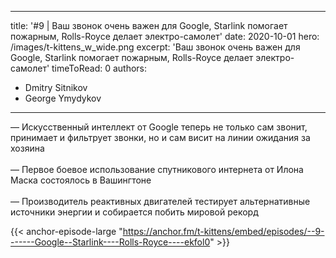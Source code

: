 
---
title: '#9 | Ваш звонок очень важен для Google, Starlink помогает пожарным, Rolls-Royce делает электро-самолет'
date: 2020-10-01
hero: /images/t-kittens_w_wide.png
excerpt: 'Ваш звонок очень важен для Google, Starlink помогает пожарным, Rolls-Royce делает электро-самолет'
timeToRead: 0
authors:
  - Dmitry Sitnikov
  - George Ymydykov
---

— Искусственный интеллект от Google теперь не только сам звонит, принимает и фильтрует звонки, но и сам висит на линии ожидания за хозяина
<br/><br/>— Первое боевое использование спутникового интернета от Илона Маска состоялось в Вашингтоне
<br/><br/>— Производитель реактивных двигателей тестирует альтернативные источники энергии и собирается побить мировой рекорд

{{< anchor-episode-large "https://anchor.fm/t-kittens/embed/episodes/--9-------Google--Starlink----Rolls-Royce----ekfol0" >}}
